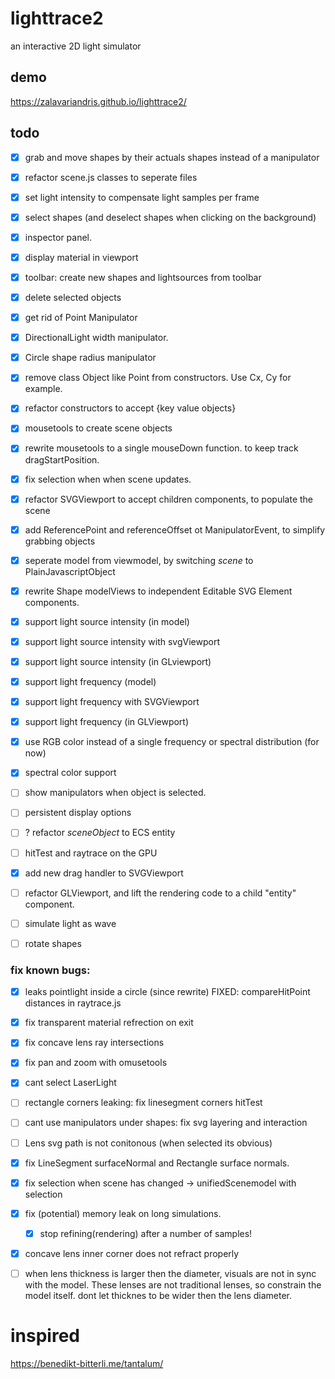 # lighttrace2
an interactive 2D light simulator


## demo
https://zalavariandris.github.io/lighttrace2/

## todo
- [x] grab and move shapes by their actuals shapes instead of a manipulator
- [x] refactor scene.js classes to seperate files
- [x] set light intensity to compensate light samples per frame
- [x] select shapes (and deselect shapes when clicking on the background)
- [x] inspector panel. 
- [x] display material in viewport
- [x] toolbar: create new shapes and lightsources from toolbar
- [x] delete selected objects

- [x] get rid of Point Manipulator
- [x] DirectionalLight width manipulator.
- [x] Circle shape radius manipulator

- [x] remove class Object like Point from constructors. Use Cx, Cy for example.
- [x] refactor constructors to accept {key value objects}
- [x] mousetools to create scene objects
- [x] rewrite mousetools to a single mouseDown function. to keep track dragStartPosition.
- [x] fix selection when when scene updates.
- [x] refactor SVGViewport to accept children components, to populate the scene

- [x] add ReferencePoint and referenceOffset ot ManipulatorEvent, to simplify grabbing objects
- [x] seperate model from viewmodel, by switching _scene_ to PlainJavascriptObject
- [x] rewrite Shape modelViews to independent Editable SVG Element components.

- [x] support light source intensity (in model)
- [x] support light source intensity with svgViewport
- [x] support light source intensity (in GLviewport)

- [x] support light frequency (model)
- [x] support light frequency with SVGViewport
- [x] support light frequency (in GLViewport)
- [x] use RGB color instead of a single frequency or spectral distribution (for now)
- [x] spectral color support
- [ ] show manipulators when object is selected.
- [ ] persistent display options
- [ ] ? refactor _sceneObject_ to ECS entity
- [ ] hitTest and raytrace on the GPU


- [x] add new drag handler to SVGViewport
- [ ] refactor GLViewport, and lift the rendering code to a child "entity" component.

- [ ] simulate light as wave
- [ ] rotate shapes



### fix known bugs:
- [x] leaks pointlight inside a circle (since rewrite) FIXED: compareHitPoint distances in raytrace.js
- [x] fix transparent material refrection on exit
- [x] fix concave lens ray intersections
- [x] fix pan and zoom with omusetools
- [x] cant select LaserLight
- [ ] rectangle corners leaking: fix linesegment corners hitTest
- [ ] cant use manipulators under shapes: fix svg layering and interaction
- [ ] Lens svg path is not conitonous (when selected its obvious)
- [x] fix LineSegment surfaceNormal and Rectangle surface normals.
- [x] fix selection when scene has changed -> unifiedScenemodel with selection
- [x] fix (potential) memory leak on long simulations.
  - [x] stop refining(rendering) after a number of samples!
- [x] concave lens inner corner does not refract properly
- [ ] when lens thickness is larger then the diameter, visuals are not in sync with the model. These lenses are not traditional lenses, so constrain the model itself. dont let thicknes to be wider then the lens diameter.



# inspired
https://benedikt-bitterli.me/tantalum/